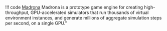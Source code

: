 !!! code [Madrona](https://github.com/shacklettbp/madrona) Madrona is a prototype game engine for creating high-throughput, GPU-accelerated simulators that run thousands of virtual environment instances, and generate millions of aggregate simulation steps per second, on a single GPU."